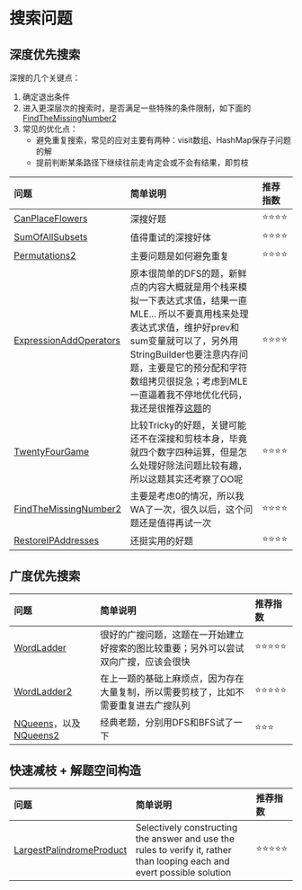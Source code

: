 # 搜索问题

## 深度优先搜索

深搜的几个关键点：

1. 确定退出条件
2. 进入更深层次的搜索时，是否满足一些特殊的条件限制，如下面的[FindTheMissingNumber2](https://www.lintcode.com/problem/find-the-missing-number-ii/description)
3. 常见的优化点：
    - 避免重复搜索，常见的应对主要有两种：visit数组、HashMap保存子问题的解
    - 提前判断某条路径下继续往前走肯定会或不会有结果，即剪枝

| 问题 | 简单说明 | 推荐指数 |
|:--------|:------------|:---------------|
| [CanPlaceFlowers](https://www.lintcode.com/problem/can-place-flowers/description) | 深搜好题 | ⭐️️️⭐️️⭐️️️⭐️️️️ |
| [SumOfAllSubsets](https://www.lintcode.com/problem/sum-of-all-subsets/description) | 值得重试的深搜好体 | ⭐️️️⭐️️⭐️️️⭐️️️️ |
| [Permutations2](https://www.lintcode.com/problem/permutations-ii/description) | 主要问题是如何避免重复 | ⭐️️️⭐️️⭐️️️⭐️️️️ |
| [ExpressionAddOperators](https://www.lintcode.com/problem/expression-add-operators/description) | 原本很简单的DFS的题，新鲜点的内容大概就是用个栈来模拟一下表达式求值，结果一直MLE... 所以不要真用栈来处理表达式求值，维护好prev和sum变量就可以了，另外用StringBuilder也要注意内存问题，主要是它的预分配和字符数组拷贝很捉急；考虑到MLE一直逼着我不停地优化代码，我还是很推荐[这题](https://github.com/g7tianyi/lintcode-and-leetcode-solutions/blob/master/src/main/java/com/g7tianyi/lintcode/search/ExpressionAddOperators.java)的 | ⭐️️️⭐️️⭐️️️⭐️️️️ |
| [TwentyFourGame](https://www.lintcode.com/problem/24-game/description) | 比较Tricky的好题，关键可能还不在深搜和剪枝本身，毕竟就四个数字四种运算，但是怎么处理好除法问题比较有趣，所以这题其实还考察了OO呢 | ⭐️️️⭐️️⭐️️️⭐️️️️ |
| [FindTheMissingNumber2](https://www.lintcode.com/problem/find-the-missing-number-ii/description) | 主要是考虑0的情况，所以我WA了一次，很久以后，这个问题还是值得再试一次 | ⭐️️️⭐️️⭐️️️⭐️️️️ |
| [RestoreIPAddresses](https://www.lintcode.com/problem/restore-ip-addresses/description) | 还挺实用的好题 | ⭐️️️⭐️️⭐️️️⭐️️️️ |

## 广度优先搜索

| 问题 | 简单说明 | 推荐指数 |
|:--------|:------------|:---------------|
| [WordLadder](https://www.lintcode.com/problem/word-ladder/description) | 很好的广搜问题，这题在一开始建立好搜索的图比较重要；另外可以尝试双向广搜，应该会很快 | ⭐️️️⭐️️⭐️️️⭐️️️️️️⭐️️️️ |
| [WordLadder2](https://www.lintcode.com/problem/word-ladder-ii/description) | 在上一题的基础上麻烦点，因为存在大量复制，所以需要剪枝了，比如不需要重复进去广搜队列 | ⭐️️️⭐️️⭐️️️⭐️️️️️️⭐️️️️ |
| [NQueens](https://www.lintcode.com/problem/n-queens/description)，以及[NQueens2](https://www.lintcode.com/problem/n-queens-ii/description) | 经典老题，分别用DFS和BFS试了一下 | ⭐️️️⭐️️️⭐️️️️ |

## 快速减枝 + 解题空间构造

| 问题 | 简单说明 | 推荐指数 |
|:--------|:------------|:---------------|
| [LargestPalindromeProduct](https://www.lintcode.com/problem/largest-palindrome-product/description) | Selectively constructing the answer and use the rules to verify it, rather than looping each and evert possible solution | ⭐️️️⭐️️⭐️️️⭐️️️️️️⭐️️️️ |
